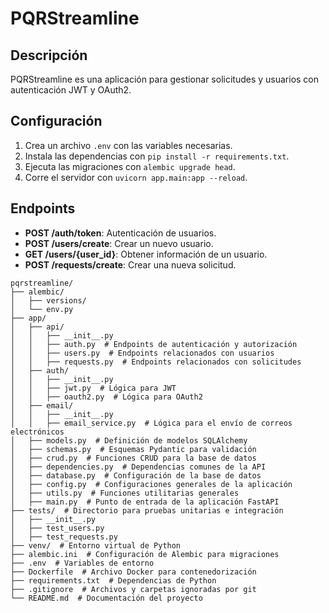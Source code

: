 # PQRStreamline

## Descripción
PQRStreamline es una aplicación para gestionar solicitudes y usuarios con autenticación JWT y OAuth2.

## Configuración

1. Crea un archivo `.env` con las variables necesarias.
2. Instala las dependencias con `pip install -r requirements.txt`.
3. Ejecuta las migraciones con `alembic upgrade head`.
4. Corre el servidor con `uvicorn app.main:app --reload`.

## Endpoints

- **POST /auth/token**: Autenticación de usuarios.
- **POST /users/create**: Crear un nuevo usuario.
- **GET /users/{user_id}**: Obtener información de un usuario.
- **POST /requests/create**: Crear una nueva solicitud.

```
pqrstreamline/
├── alembic/
│   ├── versions/
│   └── env.py
├── app/
│   ├── api/
│   │   ├── __init__.py
│   │   ├── auth.py  # Endpoints de autenticación y autorización
│   │   ├── users.py  # Endpoints relacionados con usuarios
│   │   ├── requests.py  # Endpoints relacionados con solicitudes
│   ├── auth/
│   │   ├── __init__.py
│   │   ├── jwt.py  # Lógica para JWT
│   │   ├── oauth2.py  # Lógica para OAuth2
│   ├── email/
│   │   ├── __init__.py
│   │   ├── email_service.py  # Lógica para el envío de correos electrónicos
│   ├── models.py  # Definición de modelos SQLAlchemy
│   ├── schemas.py  # Esquemas Pydantic para validación
│   ├── crud.py  # Funciones CRUD para la base de datos
│   ├── dependencies.py  # Dependencias comunes de la API
│   ├── database.py  # Configuración de la base de datos
│   ├── config.py  # Configuraciones generales de la aplicación
│   ├── utils.py  # Funciones utilitarias generales
│   ├── main.py  # Punto de entrada de la aplicación FastAPI
├── tests/  # Directorio para pruebas unitarias e integración
│   ├── __init__.py
│   ├── test_users.py
│   ├── test_requests.py
├── venv/  # Entorno virtual de Python
├── alembic.ini  # Configuración de Alembic para migraciones
├── .env  # Variables de entorno
├── Dockerfile  # Archivo Docker para contenedorización
├── requirements.txt  # Dependencias de Python
├── .gitignore  # Archivos y carpetas ignoradas por git
└── README.md  # Documentación del proyecto
```
